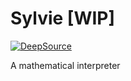 # Sylvie [WIP]
[![DeepSource](https://deepsource.io/gh/MrAdityaAlok/Sylvie.svg/?label=active+issues&show_trend=true&token=eZUQSjFkYefbMG7I5YkMg2m5)](https://deepsource.io/gh/MrAdityaAlok/Sylvie/?ref=repository-badge)

A mathematical interpreter
